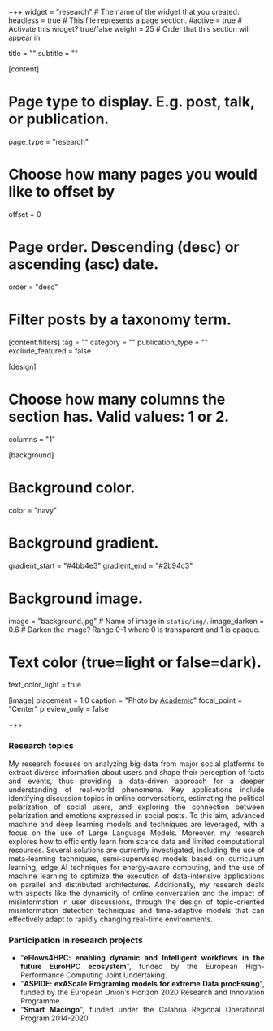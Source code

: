 +++
widget = "research"  # The name of the widget that you created.
headless = true  # This file represents a page section.
#active = true  # Activate this widget? true/false
weight = 25 # Order that this section will appear in.

title = ""
subtitle = ""


[content]
  # Page type to display. E.g. post, talk, or publication.
  page_type = "research"
  
  
  # Choose how many pages you would like to offset by
  offset = 0

  # Page order. Descending (desc) or ascending (asc) date.
  order = "desc"

  # Filter posts by a taxonomy term.
  [content.filters]
    tag = ""
    category = ""
    publication_type = ""
    exclude_featured = false

[design]
  # Choose how many columns the section has. Valid values: 1 or 2.
  columns = "1"


[background]
  # Background color.
  color = "navy"
  
  # Background gradient.
  gradient_start = "#4bb4e3"
  gradient_end = "#2b94c3"
  
  # Background image.
  image = "background.jpg"  # Name of image in `static/img/`.
  image_darken = 0.6  # Darken the image? Range 0-1 where 0 is transparent and 1 is opaque.

  # Text color (true=light or false=dark).
  text_color_light = true

[image]
placement = 1.0
caption = "Photo by [Academic](https://sourcethemes.com/academic/)"
focal_point = "Center"
preview_only = false

+++
<div style="text-align: justify">
<h3><b>Research topics</b></h3>
My research focuses on analyzing big data from major social platforms to extract diverse information about users and shape their perception of facts and events, thus providing a data-driven approach for a deeper understanding of real-world phenomena. Key applications include identifying discussion topics in online conversations, estimating the political polarization of social users, and exploring the connection between polarization and emotions expressed in social posts.
To this aim, advanced machine and deep learning models and techniques are leveraged, with a focus on the use of Large Language Models.
Moreover, my research explores how to efficiently learn from scarce data and limited computational resources. Several solutions are currently investigated, including the use of meta-learning techniques, semi-supervised models based on curriculum learning, edge AI techniques for energy-aware computing, and the use of machine learning to optimize the execution of data-intensive applications on parallel and distributed architectures.
Additionally, my research deals with aspects like the dynamicity of online conversation and the impact of misinformation in user discussions, through the design of topic-oriented misinformation detection techniques and time-adaptive models that can effectively adapt to rapidly changing real-time environments.
<br>
<div style="text-align: justify">
<h3><b>Participation in research projects</b></h3>
<ul>
  <li>"<b>eFlows4HPC: enabling dynamic and Intelligent workflows in the future EuroHPC ecosystem</b>", funded by the European High-Performance Computing Joint Undertaking.</li>
  <li>"<b>ASPIDE: exAScale ProgramIng models for extreme Data procEssing</b>", funded by the European Union’s Horizon 2020 Research and Innovation Programme.</li>
  <li>"<b>Smart Macingo</b>", funded under the Calabria Regional Operational Program 2014-2020.</li>
</ul>
</div>
